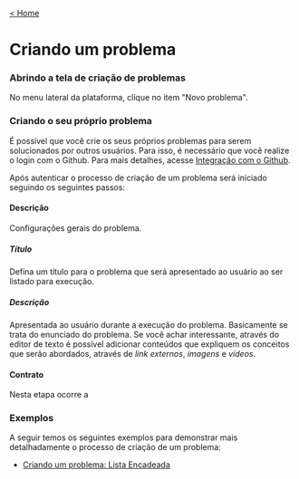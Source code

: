 [< Home](/smalg-platform)

# Criando um problema

### Abrindo a tela de criação de problemas

No menu lateral da plataforma, clique no item "Novo problema".

### Criando o seu próprio problema

É possível que você crie os seus próprios problemas para serem solucionados por outros usuários. Para isso, é necessário que você realize o login com o Github. Para mais detalhes, acesse [Integração com o Github](/smalg-platform/github-integration).

Após autenticar o processo de criação de um problema será iniciado seguindo os seguintes passos:

#### Descrição

Configurações gerais do problema.

##### Título
Defina um título para o problema que será apresentado ao usuário ao ser listado para execução.

##### Descrição
Apresentada ao usuário durante a execução do problema. Basicamente se trata do enunciado do problema. Se você achar interessante, através do editor de texto é possível adicionar conteúdos que expliquem os conceitos que serão abordados, através de *link externos*, *imagens* e *vídeos*.

#### Contrato

Nesta etapa ocorre a

### Exemplos

A seguir temos os seguintes exemplos para demonstrar mais detalhadamente o processo de criação de um problema:

* [Criando um problema: Lista Encadeada](/smalg-platform/problems/creation/linked-list.md)